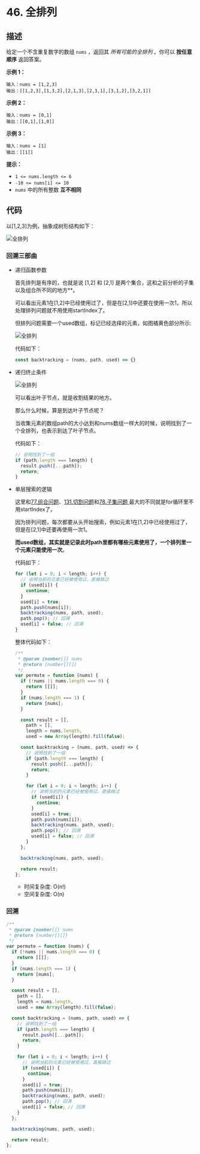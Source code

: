 # 46. 全排列

## 描述

给定一个不含重复数字的数组 `nums` ，返回其 *所有可能的全排列* 。你可以 **按任意顺序** 返回答案。 

**示例 1：**

```
输入：nums = [1,2,3]
输出：[[1,2,3],[1,3,2],[2,1,3],[2,3,1],[3,1,2],[3,2,1]]
```

**示例 2：**

```
输入：nums = [0,1]
输出：[[0,1],[1,0]]
```

**示例 3：**

```
输入：nums = [1]
输出：[[1]]
```

**提示：**

- `1 <= nums.length <= 6`
- `-10 <= nums[i] <= 10`
- `nums` 中的所有整数 **互不相同**

## 代码

以[1,2,3]为例，抽象成树形结构如下：

![全排列](https://qiniucloud.qishilong.space/images/%E5%85%A8%E6%8E%92%E5%88%97.drawio.svg)

### 回溯三部曲

- 递归函数参数

    首先排列是有序的，也就是说 [1,2] 和 [2,1] 是两个集合，这和之前分析的子集以及组合所不同的地方**。

    可以看出元素1在[1,2]中已经使用过了，但是在[2,1]中还要在使用一次1，所以处理排列问题就不用使用startIndex了。

    但排列问题需要一个used数组，标记已经选择的元素，如图橘黄色部分所示:

    ![全排列](https://qiniucloud.qishilong.space/images/%E5%85%A8%E6%8E%92%E5%88%97.drawio.svg)

    代码如下：

    ```js
    const backtracking = (nums, path, used) => {}
    ```

- 递归终止条件

    ![全排列](https://qiniucloud.qishilong.space/images/%E5%85%A8%E6%8E%92%E5%88%97.drawio-20240430144056967.svg)

    可以看出叶子节点，就是收割结果的地方。

    那么什么时候，算是到达叶子节点呢？

    当收集元素的数组path的大小达到和nums数组一样大的时候，说明找到了一个全排列，也表示到达了叶子节点。

    代码如下：

    ```js
    // 说明找到了一组
    if (path.length === length) {
      result.push([...path]);
      return;
    }
    ```

- 单层搜索的逻辑

    这里和[77.组合问题](https://programmercarl.com/0077.组合.html)、[131.切割问题](https://programmercarl.com/0131.分割回文串.html)和[78.子集问题 ](https://programmercarl.com/0078.子集.html)最大的不同就是for循环里不用startIndex了。

    因为排列问题，每次都要从头开始搜索，例如元素1在[1,2]中已经使用过了，但是在[2,1]中还要再使用一次1。

    **而used数组，其实就是记录此时path里都有哪些元素使用了，一个排列里一个元素只能使用一次**。

    代码如下：

    ```js
    for (let i = 0; i < length; i++) {
      // 说明当前的元素已经被使用过，直接跳过
      if (used[i]) {
        continue;
      }
      used[i] = true;
      path.push(nums[i]);
      backtracking(nums, path, used);
      path.pop(); // 回溯
      used[i] = false; // 回溯
    }
    ```

    整体代码如下：

    ```js
    /**
     * @param {number[]} nums
     * @return {number[][]}
     */
    var permute = function (nums) {
      if (!nums || nums.length === 0) {
        return [[]];
      }
      if (nums.length === 1) {
        return [nums];
      }
    
      const result = [],
        path = [],
        length = nums.length,
        used = new Array(length).fill(false);
    
      const backtracking = (nums, path, used) => {
        // 说明找到了一组
        if (path.length === length) {
          result.push([...path]);
          return;
        }
    
        for (let i = 0; i < length; i++) {
          // 说明当前的元素已经被使用过，直接跳过
          if (used[i]) {
            continue;
          }
          used[i] = true;
          path.push(nums[i]);
          backtracking(nums, path, used);
          path.pop(); // 回溯
          used[i] = false; // 回溯
        }
      };
    
      backtracking(nums, path, used);
    
      return result;
    };
    ```

    - 时间复杂度: O(n!)
    - 空间复杂度: O(n)

### 回溯

```js
/**
 * @param {number[]} nums
 * @return {number[][]}
 */
var permute = function (nums) {
  if (!nums || nums.length === 0) {
    return [[]];
  }
  if (nums.length === 1) {
    return [nums];
  }

  const result = [],
    path = [],
    length = nums.length,
    used = new Array(length).fill(false);

  const backtracking = (nums, path, used) => {
    // 说明找到了一组
    if (path.length === length) {
      result.push([...path]);
      return;
    }

    for (let i = 0; i < length; i++) {
      // 说明当前的元素已经被使用过，直接跳过
      if (used[i]) {
        continue;
      }
      used[i] = true;
      path.push(nums[i]);
      backtracking(nums, path, used);
      path.pop(); // 回溯
      used[i] = false; // 回溯
    }
  };

  backtracking(nums, path, used);

  return result;
};
```